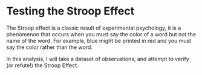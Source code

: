 # Testing the Stroop Effect

The Stroop effect is a classic result of experimental psychology, it is a phenomenon that occurs when you must say the color of a word but not the name of the word. For example, blue might be printed in red and you must say the color rather than the word.

In this analysis, I will take a dataset of observations, and attempt to verify (or refute!) the Stroop Effect.
